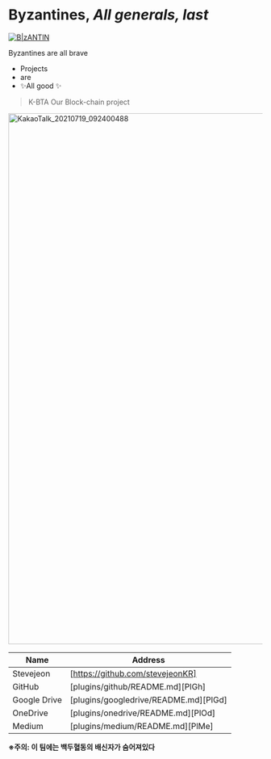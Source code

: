 # Byzantines, _All generals, last_

[![B|zANTIN](https://cdn.one.org/us/wp-content/uploads/2017/06/13105521/15-generals-640x400.png)](https://cldup.com/dTxpPi9lDf.thumb.png)


Byzantines are all brave

- Projects
- are
- ✨All good ✨


> K-BTA 
> Our Block-chain project


<img width="1051" alt="KakaoTalk_20210719_092400488" src="https://user-images.githubusercontent.com/71119800/127437487-cc34fae1-8ad1-4e97-aae3-4dd1437c0984.png">


| Name | Address |
| ------ | ------ |
| Stevejeon | [https://github.com/stevejeonKR] |
| GitHub | [plugins/github/README.md][PlGh] |
| Google Drive | [plugins/googledrive/README.md][PlGd] |
| OneDrive | [plugins/onedrive/README.md][PlOd] |
| Medium | [plugins/medium/README.md][PlMe] |

**※주의: 이 팀에는 백두혈동의 배신자가 숨어져있다**
